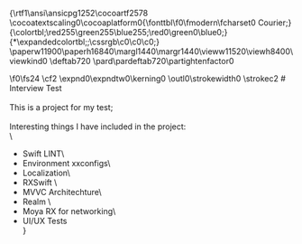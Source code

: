 {\rtf1\ansi\ansicpg1252\cocoartf2578
\cocoatextscaling0\cocoaplatform0{\fonttbl\f0\fmodern\fcharset0 Courier;}
{\colortbl;\red255\green255\blue255;\red0\green0\blue0;}
{\*\expandedcolortbl;;\cssrgb\c0\c0\c0;}
\paperw11900\paperh16840\margl1440\margr1440\vieww11520\viewh8400\viewkind0
\deftab720
\pard\pardeftab720\partightenfactor0

\f0\fs24 \cf2 \expnd0\expndtw0\kerning0
\outl0\strokewidth0 \strokec2 # Interview Test\
\
This is a project for my test;\
\
Interesting things I have included in the project:\
\
- Swift LINT\
- Environment xxconfigs\
- Localization\
- RXSwift \
- MVVC Architechture\
- Realm \
- Moya RX for networking\
- UI/UX Tests\
}